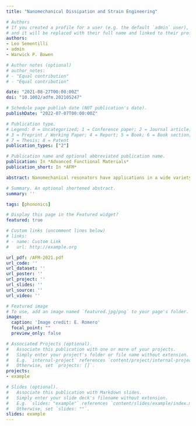 ```yaml
---
title: "Nanomechanical Dissipation and Strain Engineering"

# Authors
# If you created a profile for a user (e.g. the default `admin` user), write the username (folder name) here 
# and it will be replaced with their full name and linked to their profile.
authors:
- Leo Sementilli
- admin
- Warwick P. Bowen

# Author notes (optional)
# author_notes:
# - "Equal contribution"
# - "Equal contribution"

date: "2021-08-27T00:00:00Z"
doi: "10.1002/adfm.202105247"

# Schedule page publish date (NOT publication's date).
publishDate: "2022-07-07T00:00:00Z"

# Publication type.
# Legend: 0 = Uncategorized; 1 = Conference paper; 2 = Journal article;
# 3 = Preprint / Working Paper; 4 = Report; 5 = Book; 6 = Book section;
# 7 = Thesis; 8 = Patent
publication_types: ["2"]

# Publication name and optional abbreviated publication name.
publication: In *Advanced Functional Materials*
publication_short: In *AFM*

abstract: Nanomechanical resonators have applications in a wide variety of technologies ranging from biochemical sensors to mobile communications, quantum computing, inertial sensing, and precision navigation. The quality factor of the mechanical resonance is critical for many applications. Until recently, mechanical quality factors rarely exceeded a million. In the past few years however, new methods have been developed to exceed this boundary. These methods involve careful engineering of the structure of the nanomechanical resonator, including the use of acoustic bandgaps and nested structures to suppress dissipation into the substrate, and the use of dissipation dilution and strain engineering to increase the mechanical frequency and suppress intrinsic dissipation. Together, they have allowed quality factors to reach values near a billion at room temperature, resulting in exceptionally low dissipation. This review aims to provide a pedagogical introduction to these new methods, primarily targeted to readers who are new to the field, together with an overview of the existing state-of-the-art, what may be possible in the future, and a perspective on the future applications of these extreme-high quality resonators.

# Summary. An optional shortened abstract.
summary: ''

tags: [phononics]

# Display this page in the Featured widget?
featured: true

# Custom links (uncomment lines below)
# links:
# - name: Custom Link
#   url: http://example.org

url_pdf: /AFM-2021.pdf
url_code: ''
url_dataset: ''
url_poster: ''
url_project: ''
url_slides: ''
url_source: ''
url_video: ''

# Featured image
# To use, add an image named `featured.jpg/png` to your page's folder. 
image:
  caption: 'Image credit: E. Romero'
  focal_point: ""
  preview_only: false

# Associated Projects (optional).
#   Associate this publication with one or more of your projects.
#   Simply enter your project's folder or file name without extension.
#   E.g. `internal-project` references `content/project/internal-project/index.md`.
#   Otherwise, set `projects: []`.
projects:
- example

# Slides (optional).
#   Associate this publication with Markdown slides.
#   Simply enter your slide deck's filename without extension.
#   E.g. `slides: "example"` references `content/slides/example/index.md`.
#   Otherwise, set `slides: ""`.
slides: example
---
```


